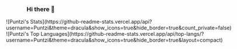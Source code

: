 ### Hi there 👋
<div style="display:flex;align-items:center;justify-content:center">
  ![Puntzi's Stats](https://github-readme-stats.vercel.app/api?username=Puntzi&theme=dracula&show_icons=true&hide_border=true&count_private=false)
  ![Puntzi's Top Languages](https://github-readme-stats.vercel.app/api/top-langs/?username=Puntzi&theme=dracula&show_icons=true&hide_border=true&layout=compact)
</div>

